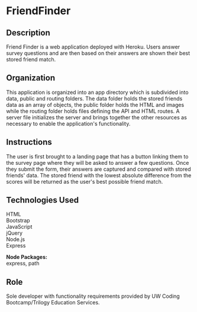# FriendFinder

## Description
Friend Finder is a web application deployed with Heroku. Users answer survey questions and are then based on their answers are shown their best stored friend match.

## Organization
This application is organized into an app directory which is subdivided into data, public and routing folders. The data folder holds the stored friends data as an array of objects, the public folder holds the HTML and images while the routing folder holds files defining the API and HTML routes. A server file initializes the server and brings together the other resources as necessary to enable the application's functionality.

## Instructions
The user is first brought to a landing page that has a button linking them to the survey page where they will be asked to answer a few questions. Once they submit the form, their answers are captured and compared with stored friends' data. The stored friend with the lowest absolute difference from the scores will be returned as the user's best possible friend match. 


## Technologies Used
HTML
<br/>Bootstrap
<br/>JavaScript
<br/>jQuery
<br/>Node.js
<br/>Express


**Node Packages:** 
<br/>express, path

## Role
Sole developer with functionality requirements provided by UW Coding Bootcamp/Trilogy Education Services.
